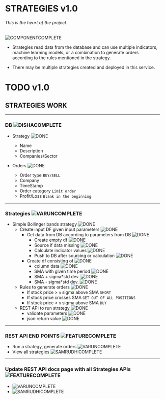 # STRATEGIES v1.0

###### This is the heart of the project

![COMPONENTCOMPLETE]

* Strategies read data from the database and can use multiple indicators, machine learning models, or a combination to generate orders according to the rules mentioned in the strategy.

* There may be multiple strategies created and deployed in this service.


# TODO v1.0

## STRATEGIES WORK

---

### DB ![DISHACOMPLETE]

- Strategy ![DONE]
	- Name
	- Description
	- Companies/Sector

- Orders ![DONE]
	- Order type `BUY/SELL`
	- Company
	- TimeStamp
	- Order category `Limit order`
	- Profit/Loss `Blank in the beginning`

---

### Strategies ![VARUNCOMPLETE]

- Simple Bollinger bands strategy ![DONE]
  - Create input DF given input parameters ![DONE]
	- Get data from DB according to parameters from DB ![DONE]
		- Create empty df ![DONE]
		- Source if data missing ![DONE]
		- Calculate indicator values ![DONE]
		- Push to DB after sourcing or calculation ![DONE]
	- Create df consisting of ![DONE]
		- column data ![DONE]
		- SMA with given time period ![DONE]
		- SMA + sigma*std dev. ![DONE]
		- SMA - sigma*std dev. ![DONE]
  - Rules to generate orders ![DONE]
	- If stock price > `n` sigma above SMA `SHORT`
	- If stock price crosses SMA `GET OUT OF ALL POSITIONS`
	- If stock price < `n` sigma above SMA `BUY`
  - REST API to run strategy ![DONE]
  	- validate parameters ![DONE]
	- json return value ![DONE]

---

### REST API END POINTS ![FEATURECOMPLETE]

- Run a strategy, generate orders ![VARUNCOMPLETE]
- View all strategies ![SAMRUDHICOMPLETE]

---

### Update REST API docs page with all Strategies APIs ![FEATURECOMPLETE]
- ![VARUNCOMPLETE]
- ![SAMRUDHICOMPLETE]


[DONE]: https://img.shields.io/badge/DONE-brightgreen
[INCOMPLETE]: https://img.shields.io/badge/INCOMPLETE-red

[VARUNINCOMPLETE]: https://img.shields.io/badge/VARUN-INCOMPLETE-red
[VARUNCOMPLETE]: https://img.shields.io/badge/VARUN-COMPLETE-brightgreen

[DISHAINCOMPLETE]: https://img.shields.io/badge/DISHA-INCOMPLETE-red
[DISHACOMPLETE]: https://img.shields.io/badge/DISHA-COMPLETE-brightgreen

[SAMRUDHIINCOMPLETE]: https://img.shields.io/badge/SAMRUDHI-INCOMPLETE-red
[SAMRUDHICOMPLETE]: https://img.shields.io/badge/SAMRUDHI-COMPLETE-brightgreen

[HRITIKINCOMPLETE]: https://img.shields.io/badge/HRITIK-INCOMPLETE-red
[HRITIKCOMPLETE]: https://img.shields.io/badge/HRITIK-COMPLETE-brightgreen

[BUG]: https://img.shields.io/badge/BUG-red
[BUGFIXED]: https://img.shields.io/badge/BUG-FIXED-brightgreen

[FEATUREINCOMPLETE]: https://img.shields.io/badge/FEATURE-INCOMPLETE-red
[FEATURECOMPLETE]: https://img.shields.io/badge/FEATURE-COMPLETE-brightgreen

[COMPONENTINCOMPLETE]: https://img.shields.io/badge/COMPONENT-INCOMPLETE-red
[COMPONENTCOMPLETE]: https://img.shields.io/badge/COMPONENT-COMPLETE-brightgreen

[MEETINGINCOMPLETE]: https://img.shields.io/badge/MEETING-INCOMPLETE-red

[DOCINCOMPLETE]: https://img.shields.io/badge/DOC-INCOMPLETE-red
[DOCCOMPLETE]: https://img.shields.io/badge/DOC-COMPLETE-brightgreen
